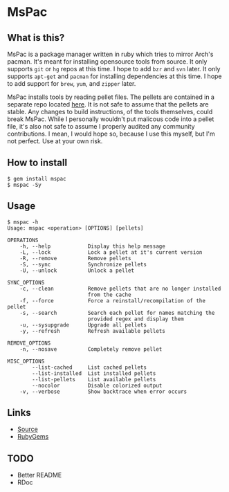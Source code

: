 # MsPac

## What is this?

MsPac is a package manager written in ruby which tries to mirror
Arch's pacman. It's meant for installing opensource tools from source.
It only supports `git` or `hg` repos at this time. I hope to add `bzr`
and `svn` later. It only supports `apt-get` and `pacman` for
installing dependencies at this time. I hope to add support for
`brew`, `yum`, and `zipper` later.

MsPac installs tools by reading pellet files. The pellets are
contained in a separate repo located
[here](https://gitlab.com/mjwhitta/pellets). It is not safe to assume
that the pellets are stable. Any changes to build instructions, of the
tools themselves, could break MsPac. While I personally wouldn't put
malicous code into a pellet file, it's also not safe to assume I
properly audited any community contributions. I mean, I would hope so,
because I use this myself, but I'm not perfect. Use at your own risk.

## How to install

```
$ gem install mspac
$ mspac -Sy
```

## Usage

```
$ mspac -h
Usage: mspac <operation> [OPTIONS] [pellets]

OPERATIONS
    -h, --help            Display this help message
    -L, --lock            Lock a pellet at it's current version
    -R, --remove          Remove pellets
    -S, --sync            Synchronize pellets
    -U, --unlock          Unlock a pellet

SYNC_OPTIONS
    -c, --clean           Remove pellets that are no longer installed
                          from the cache
    -f, --force           Force a reinstall/recompilation of the pellet
    -s, --search          Search each pellet for names matching the
                          provided regex and display them
    -u, --sysupgrade      Upgrade all pellets
    -y, --refresh         Refresh available pellets

REMOVE_OPTIONS
    -n, --nosave          Completely remove pellet

MISC_OPTIONS
        --list-cached     List cached pellets
        --list-installed  List installed pellets
        --list-pellets    List available pellets
        --nocolor         Disable colorized output
    -v, --verbose         Show backtrace when error occurs
```

## Links

- [Source](https://gitlab.com/mjwhitta/mspac)
- [RubyGems](https://rubygems.org/gems/mspac)

## TODO

- Better README
- RDoc
